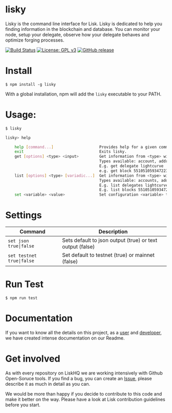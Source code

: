 # lisky
Lisky is the command line interface for Lisk.
Lisky is dedicated to help you finding information in the blockchain and database.
You can monitor your node, setup your delegate, observe how your delegate behaves and optimize forging processes.

[![Build Status](https://jenkins.lisk.io/job/Lisky-pipeline/development)](https://jenkins.lisk.io/job/Lisky-pipeline/job/development/)
[![License: GPL v3](https://img.shields.io/badge/License-GPL%20v3-blue.svg)](http://www.gnu.org/licenses/gpl-3.0)
[![GitHub release](https://img.shields.io/badge/version-0.1.0-blue.svg)](#)

# Install

```
$ npm install -g lisky
```

With a global installation, npm will add the `lisky` executable to your PATH.

# Usage:

```bash
$ lisky

lisky> help

    help [command...]                    Provides help for a given command.
    exit                                 Exits lisky.
    get [options] <type> <input>         Get information from <type> with parameter <input>.
                                         Types available: account, address, block, delegate, transaction
                                         E.g. get delegate lightcurve
                                         e.g. get block 5510510593472232540
    list [options] <type> [variadic...]  Get information from <type> with parameters [input, input, ...].
                                         Types available: accounts, addresses, blocks, delegates, transactions
                                         E.g. list delegates lightcurve tosch
                                         E.g. list blocks 5510510593472232540 16450842638530591789
    set <variable> <value>               Set configuration <variable> to <value>

```


# Settings

| Command | Description |
| --- | --- |
| <code>set json true&#124;false</code> | Sets default to json output (true) or text output (false) |
| <code>set testnet true&#124;false</code> | Set default to testnet (true) or mainnet (false) |

# Run Test

```
$ npm run test
```

# Documentation

If you want to know all the details on this project, as a [user](https://docs.lisk.io/v1.1/docs/user-documentation) and [developer](https://docs.lisk.io/v1.1/docs/developer-documentation), we have created intense documentation on our Readme.


# Get involved

As with every repository on LiskHQ we are working intensively with Github Open-Soruce tools.
If you find a bug, you can create an [Issue](https://github.com/LiskHQ/lisky/issues), please describe it as much in detail as you can.

We would be more than happy if you decide to contribute to this code and make it better on the way. Please have a look at Lisk contribution guidelines before you start.
